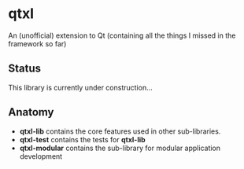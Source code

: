 # qtxl
An (unofficial) extension to Qt (containing all the things I missed in the framework so far)

## Status
This library is currently under construction…

## Anatomy

* **qtxl-lib** contains the core features used in other sub-libraries.
* **qtxl-test** contains the tests for **qtxl-lib**
* **qtxl-modular** contains the sub-library for modular application development

